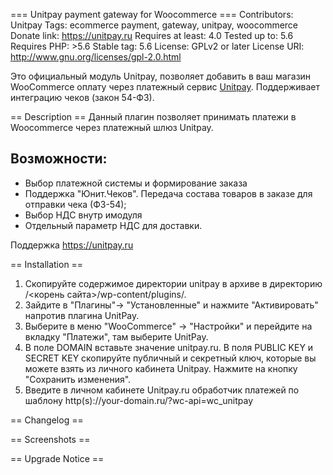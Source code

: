 === Unitpay payment gateway for Woocommerce ===
Contributors: Unitpay
Tags: ecommerce payment, gateway, unitpay, woocommerce
Donate link: https://unitpay.ru
Requires at least: 4.0
Tested up to: 5.6
Requires PHP: >5.6
Stable tag: 5.6
License: GPLv2 or later
License URI: http://www.gnu.org/licenses/gpl-2.0.html

Это официальный модуль Unitpay, позволяет добавить в ваш магазин WooCommerce оплату через платежный сервис [Unitpay](https://unitpay.ru/). Поддерживает интеграцию чеков (закон 54-ФЗ).

== Description ==
Данный плагин позволяет принимать платежи в Woocommerce через платежный шлюз Unitpay.

## Возможности:
* Выбор платежной системы и формирование заказа
* Поддержка "Юнит.Чеков". Передача состава товаров в заказе для отправки чека (ФЗ-54);
* Выбор НДС внутр имодуля
* Отдельный параметр НДС для доставки.

Поддержка https://unitpay.ru

== Installation ==
1. Скопируйте содержимое директории unitpay в архиве в директорию /<корень сайта>/wp-content/plugins/.
2. Зайдите в "Плагины"-> "Установленные" и нажмите "Активировать" напротив плагина UnitPay.
3. Выберите в меню "WooCommerce" -> "Настройки" и перейдите на вкладку "Платежи", там выберите UnitPay.
4. В поле DOMAIN вставьте значение unitpay.ru. В поля PUBLIC KEY и SECRET KEY скопируйте публичный и секретный ключ, которые вы можете взять из личного кабинета Unitpay. Нажмите на кнопку "Сохранить изменения".
5. Введите в личном кабинете Unitpay.ru обработчик платежей по шаблону  http(s)://your-domain.ru/?wc-api=wc_unitpay

== Changelog ==

== Screenshots ==

== Upgrade Notice ==